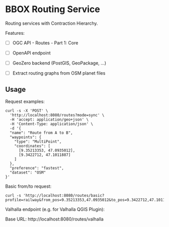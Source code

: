 BBOX Routing Service
====================

Routing services with Contraction Hierarchy.

Features:
- [ ] OGC API - Routes - Part 1: Core
- [ ] OpenAPI endpoint
- [ ] GeoZero backend (PostGIS, GeoPackage, ...)
- [ ] Extract routing graphs from OSM planet files


Usage
-----

Request examples:

    curl -s -X 'POST' \
      'http://localhost:8080/routes?mode=sync' \
      -H 'accept: application/geo+json' \
      -H 'Content-Type: application/json' \
      -d '{
      "name": "Route from A to B",
      "waypoints": {
        "type": "MultiPoint",
        "coordinates": [
          [9.35213353, 47.0935012],
          [9.3422712, 47.1011887]
        ]
      },
      "preference": "fastest",
      "dataset": "OSM"
    }'

Basic from/to request:

    curl -s 'http://localhost:8080/routes/basic?profile=railway&from_pos=9.35213353,47.0935012&to_pos=9.3422712,47.1011887'


Valhalla endpoint (e.g. for Valhalla QGIS Plugin):

Base URL: http://localhost:8080/routes/valhalla
